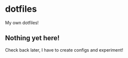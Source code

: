 # dotfiles
My own dotfiles!

## Nothing yet here!
Check back later, I have to create configs and experiment!
